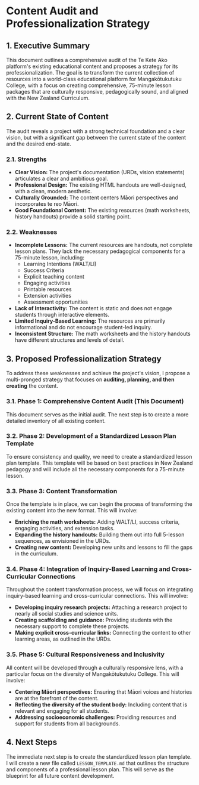 # Content Audit and Professionalization Strategy

## 1. Executive Summary

This document outlines a comprehensive audit of the Te Kete Ako platform's existing educational content and proposes a strategy for its professionalization. The goal is to transform the current collection of resources into a world-class educational platform for Mangakōtukutuku College, with a focus on creating comprehensive, 75-minute lesson packages that are culturally responsive, pedagogically sound, and aligned with the New Zealand Curriculum.

## 2. Current State of Content

The audit reveals a project with a strong technical foundation and a clear vision, but with a significant gap between the current state of the content and the desired end-state.

### 2.1. Strengths

*   **Clear Vision:** The project's documentation (URDs, vision statements) articulates a clear and ambitious goal.
*   **Professional Design:** The existing HTML handouts are well-designed, with a clean, modern aesthetic.
*   **Culturally Grounded:** The content centers Māori perspectives and incorporates te reo Māori.
*   **Good Foundational Content:** The existing resources (math worksheets, history handouts) provide a solid starting point.

### 2.2. Weaknesses

*   **Incomplete Lessons:** The current resources are handouts, not complete lesson plans. They lack the necessary pedagogical components for a 75-minute lesson, including:
    *   Learning Intentions (WALT/LI)
    *   Success Criteria
    *   Explicit teaching content
    *   Engaging activities
    *   Printable resources
    *   Extension activities
    *   Assessment opportunities
*   **Lack of Interactivity:** The content is static and does not engage students through interactive elements.
*   **Limited Inquiry-Based Learning:** The resources are primarily informational and do not encourage student-led inquiry.
*   **Inconsistent Structure:** The math worksheets and the history handouts have different structures and levels of detail.

## 3. Proposed Professionalization Strategy

To address these weaknesses and achieve the project's vision, I propose a multi-pronged strategy that focuses on **auditing, planning, and then creating** the content.

### 3.1. Phase 1: Comprehensive Content Audit (This Document)

This document serves as the initial audit. The next step is to create a more detailed inventory of all existing content.

### 3.2. Phase 2: Development of a Standardized Lesson Plan Template

To ensure consistency and quality, we need to create a standardized lesson plan template. This template will be based on best practices in New Zealand pedagogy and will include all the necessary components for a 75-minute lesson.

### 3.3. Phase 3: Content Transformation

Once the template is in place, we can begin the process of transforming the existing content into the new format. This will involve:

*   **Enriching the math worksheets:** Adding WALT/LI, success criteria, engaging activities, and extension tasks.
*   **Expanding the history handouts:** Building them out into full 5-lesson sequences, as envisioned in the URDs.
*   **Creating new content:** Developing new units and lessons to fill the gaps in the curriculum.

### 3.4. Phase 4: Integration of Inquiry-Based Learning and Cross-Curricular Connections

Throughout the content transformation process, we will focus on integrating inquiry-based learning and cross-curricular connections. This will involve:

*   **Developing inquiry research projects:** Attaching a research project to nearly all social studies and science units.
*   **Creating scaffolding and guidance:** Providing students with the necessary support to complete these projects.
*   **Making explicit cross-curricular links:** Connecting the content to other learning areas, as outlined in the URDs.

### 3.5. Phase 5: Cultural Responsiveness and Inclusivity

All content will be developed through a culturally responsive lens, with a particular focus on the diversity of Mangakōtukutuku College. This will involve:

*   **Centering Māori perspectives:** Ensuring that Māori voices and histories are at the forefront of the content.
*   **Reflecting the diversity of the student body:** Including content that is relevant and engaging for all students.
*   **Addressing socioeconomic challenges:** Providing resources and support for students from all backgrounds.

## 4. Next Steps

The immediate next step is to create the standardized lesson plan template. I will create a new file called `LESSON_TEMPLATE.md` that outlines the structure and components of a professional lesson plan. This will serve as the blueprint for all future content development.
